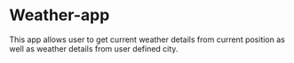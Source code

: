 # Weather-app
This app allows user to get current weather details from current position as well as weather details from user defined city.
